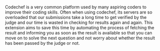 Codechef is a very common platform used by many aspiring coders to improve their coding skills. Often when using codechef, its servers are so overloaded that our submissions take a long time to get verified by the judge and our time is wasted in checking for results again and again. This extension aims to save this time by automating the process of fetching the result and informing you as soon as the result is available so that you can move on to solve the next question and not worry about whether the result has been passed by the judge or not.
